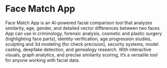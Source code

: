 # Face Match App
Face Match App is an AI-powered facial comparison tool that analyzes similarity, age, gender, and detailed vector differences between two faces. App can use in criminology, forensic analysis, cosmetic and plastic surgery (highlighting face parts), identity verification, age progression studies, sculpting and 3d modeling (for check precision), security systems, model casting, deepfake detection, and genealogy research. With interactive visuals, graph analytics, and precise similarity scoring, it’s a versatile tool for anyone working with facial data. 
